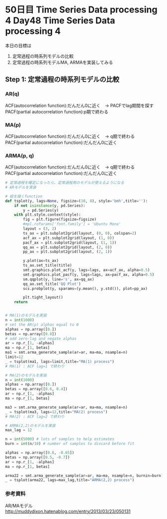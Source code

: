 # 50日目 Time Series Data processing 4 Day48 Time Series Data processing 4

本日の目標は
1. 定常過程の時系列モデルの比較
2. 定常過程の時系列モデルMA, ARMAを実装してみる


## Step 1: 定常過程の時系列モデルの比較

### AR(q)  
ACF(autocorrelation function):だんだん0に近く　→ PACFでlag期間を探す  
PACF(partial autocorrelation function):p期で終わる  

### MA(p)  
ACF(autocorrelation function):だんだん0に近く　→ q期で終わる  
PACF(partial autocorrelation function):だんだん0に近く  

### ARMA(p, q)  
ACF(autocorrelation function):だんだん0に近く　→ q期で終わる  
PACF(partial autocorrelation function):だんだん0に近く  


```python
# 定常過程を確定になったら、定常過程用のモデルが使えるようになる
# ARモデルを実装

# 絵を描くfunction
def tsplot(y, lags=None, figsize=(10, 8), style='bmh',title=''):
    if not isinstance(y, pd.Series):
        y = pd.Series(y)
    with plt.style.context(style):    
        fig = plt.figure(figsize=figsize)
        #mpl.rcParams['font.family'] = 'Ubuntu Mono'
        layout = (3, 2)
        ts_ax = plt.subplot2grid(layout, (0, 0), colspan=2)
        acf_ax = plt.subplot2grid(layout, (1, 0))
        pacf_ax = plt.subplot2grid(layout, (1, 1))
        qq_ax = plt.subplot2grid(layout, (2, 0))
        pp_ax = plt.subplot2grid(layout, (2, 1))

        y.plot(ax=ts_ax)
        ts_ax.set_title(title)
        smt.graphics.plot_acf(y, lags=lags, ax=acf_ax, alpha=0.5)
        smt.graphics.plot_pacf(y, lags=lags, ax=pacf_ax, alpha=0.5)
        sm.qqplot(y, line='s', ax=qq_ax)
        qq_ax.set_title('QQ Plot')        
        scs.probplot(y, sparams=(y.mean(), y.std()), plot=pp_ax)

        plt.tight_layout()
    return


# MA(1)のモデルを実装
n = int(1000)
# set the AR(p) alphas equal to 0
alphas = np.array([0.])
betas = np.array([0.8])
# add zero-lag and negate alphas
ar = np.r_[1, -alphas]
ma = np.r_[1, betas]
ma1 = smt.arma_generate_sample(ar=ar, ma=ma, nsample=n)
limit=12
_ = tsplot(ma1, lags=limit,title="MA(1) process")
# MA(1) : ACF lag=1 で終わり

# MA(2)のモデルを実装
n = int(1000)
alphas = np.array([0.])
betas = np.array([0.6, 0.4])
ar = np.r_[1, -alphas]
ma = np.r_[1, betas]

ma3 = smt.arma_generate_sample(ar=ar, ma=ma, nsample=n)
_ = tsplot(ma3, lags=12,title="MA(2) process")
# MA(2) : ACF lag=2 で終わり

# ARMA(2,2)のモデルを実装
max_lag = 12

n = int(5000) # lots of samples to help estimates
burn = int(n/10) # number of samples to discard before fit

alphas = np.array([0.8, -0.65])
betas = np.array([0.5, -0.7])
ar = np.r_[1, -alphas]
ma = np.r_[1, betas]

arma22 = smt.arma_generate_sample(ar=ar, ma=ma, nsample=n, burnin=burn)
_ = tsplot(arma22, lags=max_lag,title="ARMA(2,2) process")
```


### 参考資料
AR/MAモデル  
http://muddydixon.hatenablog.com/entry/2013/03/23/050131

